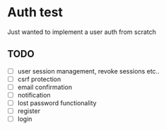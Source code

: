 # Auth test

Just wanted to implement a user auth from scratch

## TODO

- [ ] user session management, revoke sessions etc..
- [ ] csrf protection
- [ ] email confirmation
- [ ] notification
- [ ] lost password functionality
- [ ] register
- [ ] login